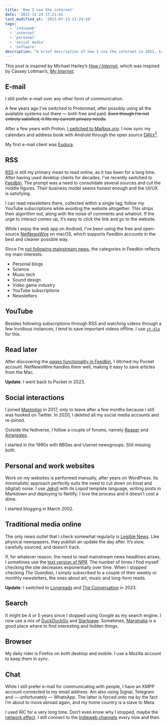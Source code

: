 ```yaml
---
title: 'How I use the internet'
date: '2022-11-23 17:21:41'
last_modified_at: '2023-07-13 13:24:10'
tags:
  - 'indieweb'
  - 'internet'
  - 'personal'
  - 'social media'
  - 'software'
description: "A brief description of how I use the internet in 2022, two years after leaving all mainstream social networks."
---
```

This post is inspired by Michael Harley’s [_How I Internet_](https://michaelharley.net/posts/2022/11/07/how-i-internet/), which was inspired by Cassey Lottman’s, [_My Internet_](https://www.cassey.dev/posts/2022-11-05-my-internet/).

## E-mail

I still prefer e-mail over any other form of communication.

A few years ago I’ve switched to Protonmail, after possibly using all the available systems out there — both free and paid. ~~Even though I’m not entirely satisfied, it fits my current privacy needs.~~ 

After a few years with Proton, [I switched to Mailbox.org](/blog/email-migration-from-proton-to-mailbox/). I now sync my calendars and address book with Android through the open source [DAVx<sup>5</sup>](https://f-droid.org/en/packages/at.bitfire.davdroid/).

My first e-mail client was [Eudora](https://en.wikipedia.org/wiki/Eudora_(email_client)).

## RSS

[RSS](https://en.wikipedia.org/wiki/RSS) is still my primary mean to read online, as it has been for a long time. After having used desktop clients for decades, I’ve recently switched to [Feedbin](https://feedbin.com/). The prompt was a need to consolidate several sources and cut the middle figures. Their business model seems honest enough and the UI/UX is satisfying.

I can read newsletters there, collected within a single tag, follow my YouTube subscriptions while avoiding the website altogether. This strips their algorithm out, along with the noise of comments and whatnot. If the urge to interact comes up, it’s easy to click the link and go to the website.

While I enjoy the web app on Android, I've been using the free and open-source [NetNewsWire](https://netnewswire.com/) on macOS, which supports Feedbin accounts in the best and cleaner possible way.

Since I’m [not following mainstream news](/blog/degrowth/), the categories in Feedbin reflects my main interests:

- Personal blogs
- Science
- Music tech
- Sound design
- Video game industry
- YouTube subscriptions
- Newsletters

## YouTube

Besides following subscriptions through RSS and watching videos through a few Invidious instances, I tend to save important videos offline. I use [`yt-dlp`](https://github.com/yt-dlp/yt-dlp) for this.

## Read later

After discovering the [pages functionality in Feedbin](https://feedbin.com/blog/2019/08/20/save-webpages-to-read-later/), I ditched my Pocket account. NetNewsWire handles them well, making it easy to save articles from the Mac.

**Update**: I went back to Pocket in 2023.

## Social interactions

I joined [Mastodon](https://sonomu.club/@m2m) in 2017, only to leave after a few months because I still was hooked on Twitter. In 2020, I deleted all my social media accounts and re-joined.

Outside the fediverse, I follow a couple of forums, namely [Reaper](https://forum.cockos.com/forumdisplay.php?f=20) and [Airwiggles](https://www.airwiggles.com).

I started in the 1990s with BBSes and Usenet newsgroups. Still missing both.

## Personal and work websites

Work on my websites is performed manually, after years on WordPress. Its minimalistic approach perfectly suits the need to cut down on bloat and (digital) noise. I use [Jekyll](https://jekyllrb.com/) with its Liquid template language, writing posts in Markdown and deploying to Netlify. I love the process and it doesn’t cost a dime.

I started blogging in March 2002.

## Traditional media online

The only news outlet that I check somewhat regularly is [Legible News](https://legiblenews.com/). Like physical newspapers, they publish an update the day after. It’s slow, carefully sourced, and doesn’t track.

If, for whatever reason, the need to read mainstream news headlines arises, I sometimes use the [text version of NPR](https://text.npr.org/). The number of times I find myself checking the site decreases exponentially over time. When I stopped checking _The Guardian_, I simply subscribed to a couple of their weekly or monthly newsletters, the ones about art, music and long-form reads.

**Update**: I switched to [Longreads](https://longreads.com) and [The Conversation](https://theconversation.com) in 2023.

## Search

It might be 4 or 5 years since I stopped using Google as my search engine. I now use a mix of [DuckDuckGo](https://duckduckgo.com/) and [Startpage](https://www.startpage.com/). Sometimes, [Marginalia](https://search.marginalia.nu/) is a good place where to find interesting and hidden things.

## Browser

My daily rider is Firefox on both desktop and mobile. I use a Mozilla account to keep them in sync.

## Chat

While I still prefer e-mail for communicating with people, I have an XMPP account connected to my email address. Am also using Signal, Telegram and — unfortunately — WhatsApp. The latter is forced onto me by the fact I’m about to move abroad again, and my home country is a slave to Meta.

I used IRC for a very long time. Don’t even know why I stopped, maybe the [network effect](https://en.wikipedia.org/wiki/Network_effect). I still connect to the [Indieweb channels](https://indieweb.org/IRC) every now and then.